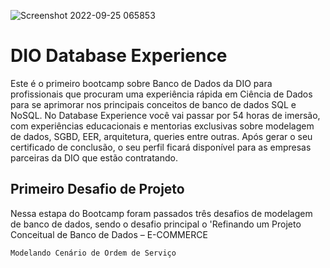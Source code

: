 ![Screenshot 2022-09-25 065853](https://user-images.githubusercontent.com/69018600/192148071-e15b3597-8d9b-43ef-8f7c-ea3158b70fbd.png)
# DIO Database Experience 
  Este é o primeiro bootcamp sobre Banco de Dados da DIO para profissionais que procuram uma experiência rápida em Ciência de Dados para se aprimorar nos principais conceitos de banco de dados SQL e NoSQL. No Database Experience você vai passar por 54 horas de imersão, com experiências educacionais e mentorias exclusivas sobre modelagem de dados, SGBD, EER, arquitetura, queries entre outras.  Após gerar o seu certificado de conclusão, o seu perfil ficará disponível para as empresas parceiras da DIO que estão contratando.
  
## Primeiro Desafio de Projeto<p1/>
   Nessa estapa do Bootcamp foram passados três desafios de modelagem de banco de dados, sendo o desafio principal o 'Refinando um Projeto Conceitual de Banco de Dados – E-COMMERCE   
        
    Modelando Cenário de Ordem de Serviço 
